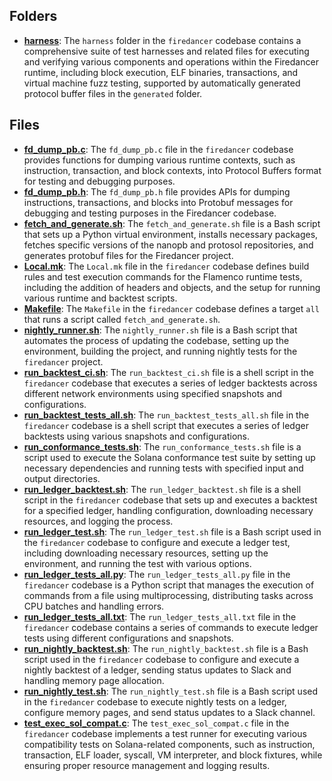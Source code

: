 ## Folders
- **[harness](tests/harness.driver.md)**: The `harness` folder in the `firedancer` codebase contains a comprehensive suite of test harnesses and related files for executing and verifying various components and operations within the Firedancer runtime, including block execution, ELF binaries, transactions, and virtual machine fuzz testing, supported by automatically generated protocol buffer files in the `generated` folder.

## Files
- **[fd_dump_pb.c](tests/fd_dump_pb.c.driver.md)**: The `fd_dump_pb.c` file in the `firedancer` codebase provides functions for dumping various runtime contexts, such as instruction, transaction, and block contexts, into Protocol Buffers format for testing and debugging purposes.
- **[fd_dump_pb.h](tests/fd_dump_pb.h.driver.md)**: The `fd_dump_pb.h` file provides APIs for dumping instructions, transactions, and blocks into Protobuf messages for debugging and testing purposes in the Firedancer codebase.
- **[fetch_and_generate.sh](tests/fetch_and_generate.sh.driver.md)**: The `fetch_and_generate.sh` file is a Bash script that sets up a Python virtual environment, installs necessary packages, fetches specific versions of the nanopb and protosol repositories, and generates protobuf files for the Firedancer project.
- **[Local.mk](tests/Local.mk.driver.md)**: The `Local.mk` file in the `firedancer` codebase defines build rules and test execution commands for the Flamenco runtime tests, including the addition of headers and objects, and the setup for running various runtime and backtest scripts.
- **[Makefile](tests/Makefile.driver.md)**: The `Makefile` in the `firedancer` codebase defines a target `all` that runs a script called `fetch_and_generate.sh`.
- **[nightly_runner.sh](tests/nightly_runner.sh.driver.md)**: The `nightly_runner.sh` file is a Bash script that automates the process of updating the codebase, setting up the environment, building the project, and running nightly tests for the `firedancer` project.
- **[run_backtest_ci.sh](tests/run_backtest_ci.sh.driver.md)**: The `run_backtest_ci.sh` file is a shell script in the `firedancer` codebase that executes a series of ledger backtests across different network environments using specified snapshots and configurations.
- **[run_backtest_tests_all.sh](tests/run_backtest_tests_all.sh.driver.md)**: The `run_backtest_tests_all.sh` file in the `firedancer` codebase is a shell script that executes a series of ledger backtests using various snapshots and configurations.
- **[run_conformance_tests.sh](tests/run_conformance_tests.sh.driver.md)**: The `run_conformance_tests.sh` file is a script used to execute the Solana conformance test suite by setting up necessary dependencies and running tests with specified input and output directories.
- **[run_ledger_backtest.sh](tests/run_ledger_backtest.sh.driver.md)**: The `run_ledger_backtest.sh` file is a shell script in the `firedancer` codebase that sets up and executes a backtest for a specified ledger, handling configuration, downloading necessary resources, and logging the process.
- **[run_ledger_test.sh](tests/run_ledger_test.sh.driver.md)**: The `run_ledger_test.sh` file is a Bash script used in the `firedancer` codebase to configure and execute a ledger test, including downloading necessary resources, setting up the environment, and running the test with various options.
- **[run_ledger_tests_all.py](tests/run_ledger_tests_all.py.driver.md)**: The `run_ledger_tests_all.py` file in the `firedancer` codebase is a Python script that manages the execution of commands from a file using multiprocessing, distributing tasks across CPU batches and handling errors.
- **[run_ledger_tests_all.txt](tests/run_ledger_tests_all.txt.driver.md)**: The `run_ledger_tests_all.txt` file in the `firedancer` codebase contains a series of commands to execute ledger tests using different configurations and snapshots.
- **[run_nightly_backtest.sh](tests/run_nightly_backtest.sh.driver.md)**: The `run_nightly_backtest.sh` file is a Bash script used in the `firedancer` codebase to configure and execute a nightly backtest of a ledger, sending status updates to Slack and handling memory page allocation.
- **[run_nightly_test.sh](tests/run_nightly_test.sh.driver.md)**: The `run_nightly_test.sh` file is a Bash script used in the `firedancer` codebase to execute nightly tests on a ledger, configure memory pages, and send status updates to a Slack channel.
- **[test_exec_sol_compat.c](tests/test_exec_sol_compat.c.driver.md)**: The `test_exec_sol_compat.c` file in the `firedancer` codebase implements a test runner for executing various compatibility tests on Solana-related components, such as instruction, transaction, ELF loader, syscall, VM interpreter, and block fixtures, while ensuring proper resource management and logging results.
